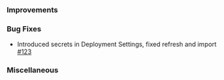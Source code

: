 ### Improvements

### Bug Fixes
- Introduced secrets in Deployment Settings, fixed refresh and import [#123](https://github.com/pulumi/pulumi-pulumiservice/issues/123)

### Miscellaneous
